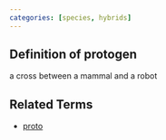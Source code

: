 ```yaml
---
categories: [species, hybrids]
---
```

## Definition of protogen

a cross between a mammal and a robot

## Related Terms

- [proto](./proto)
